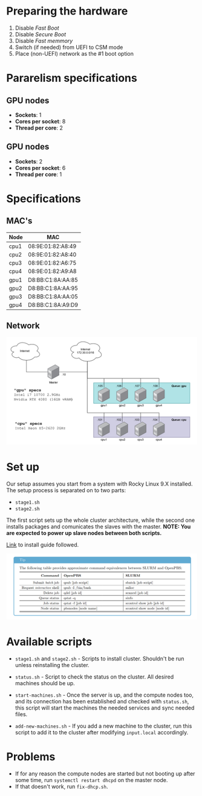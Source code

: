 # Preparing the hardware

1. Disable _Fast Boot_
2. Disable _Secure Boot_
3. Disable _Fast memmory_
4. Switch (if needed) from UEFI to CSM mode
5. Place (non-UEFI) network as the #1 boot option

# Pararelism specifications

## GPU nodes
- __Sockets__: 1
- __Cores per socket__: 8
- __Thread per core__: 2

## GPU nodes
- __Sockets__: 2
- __Cores per socket__: 6
- __Thread per core__: 1

# Specifications

## MAC's

| **Node** | **MAC**           |
|----------|-------------------|
| cpu1     | 08:9E:01:82:A8:49 |
| cpu2     | 08:9E:01:82:A8:40 |
| cpu3     | 08:9E:01:82:A6:75 |
| cpu4     | 08:9E:01:82:A9:A8 |
| gpu1     | D8:BB:C1:8A:AA:85 |
| gpu2     | D8:BB:C1:8A:AA:95 |
| gpu3     | D8:BB:C1:8A:AA:05 |
| gpu4     | D8:BB:C1:8A:A9:D9 |

## Network
![Network architecture](network.jpeg)

# Set up
Our setup assumes you start from a system with Rocky Linux 9.X installed. The setup process is separated on to two parts:
- `stage1.sh`
- `stage2.sh`
 
The first script sets up the whole cluster architecture, while the second one installs packages and comunicates the slaves with the master.
__NOTE: You are expected to power up slave nodes between both scripts.__

[Link](https://github.com/openhpc/ohpc/releases/download/v2.8.GA/Install_guide-Rocky8-Warewulf-SLURM-2.8-x86_64.pdf) to install guide followed.

![qstat to slurm command reference](chuleta.png)


# Available scripts
- `stage1.sh` and `stage2.sh` - Scripts to install cluster. Shouldn't be run unless reinstalling the cluster.

- `status.sh` - Script to check the status on the cluster. All desired machines should be up.
- `start-machines.sh` - Once the server is up, and the compute nodes too, and its connection has been established and checked with `status.sh`, this script will start the machines the needed services and sync needed files.
- `add-new-machines.sh` - If you add a new machine to the cluster, run this script to add it to the cluster after modifying `input.local` accordingly.

# Problems
- If for any reason the compute nodes are started but not booting up after some time, run `systemctl restart dhcpd` on the master node.
- If that doesn't work, run `fix-dhcp.sh`.